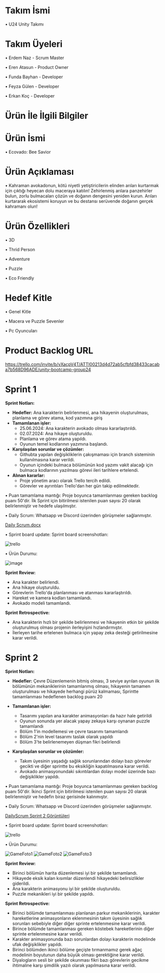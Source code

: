 # Takım İsmi

•	U24 Unity Takımı

# Takım Üyeleri

•	Erdem Naz - Scrum Master

•	Eren Atasun - Product Owner

•	Funda Bayhan - Developer

•	Feyza Gülen - Developer

•	Erkan Koç - Developer



# Ürün İle İlgili Bilgiler


# Ürün İsmi

•	Ecovado: Bee Savior


# Ürün Açıklaması

•	Kahraman avokadonun, kötü niyetli yetiştiricilerin elinden arıları kurtarmak için çıktığı heyecan dolu maceraya katılın! Zehirlenmiş arılara panzehirler bulun, zorlu bulmacaları çözün ve doğanın dengesini yeniden kurun. Arıları kurtararak ekosistemi koruyun ve bu destansı serüvende doğanın gerçek kahramanı olun!


# Ürün Özellikleri

•	3D

•	Thrid Person

•	Adventure

•	Puzzle

•	Eco Friendly


# Hedef Kitle

•	Genel Kitle

•	Macera ve Puzzle Sevenler

•	Pc Oyuncuları


# Product Backlog URL

https://trello.com/invite/b/vXacpV4T/ATTI00213d4d72ab5cfbfd38433cacaba7b568D96ADE/unity-bootcamp-group24

# Sprint 1

**Sprint Notları:**
- **Hedefler:** Ana karakterin belirlenmesi, ana hikayenin oluşturulması, planlama ve görev atama, kod yazımına giriş
- **Tamamlanan işler:**
  - 25.06.2024: Ana karakterin avokado olması kararlaştırıldı.
  - 02.07.2024: Ana hikaye oluşturuldu.
  - Planlama ve görev atama yapıldı.
  - Oyunun temel kodlarının yazımına başlandı.
- **Karşılaşılan sorunlar ve çözümler:**
  - Githubta yapılan değişikliklerin çakışmaması için branch sisteminin kullanılmasına karar verildi.
  - Oyunun içindeki bulmaca bölümünün kod yazımı vakit alacağı için bulmaca kodlarının yazılması görevi ileri tarihlere ertelendi.
- **Alınan kararlar:**
  - Proje yönetim aracı olarak Trello tercih edildi.
  - Görevler ve ayrıntıları Trello'dan her gün takip edilmektedir.

• Puan tamamlama mantığı: Proje boyunca tamamlanması gereken backlog puanı 50'dir. İlk Sprint için bitirilmesi istenilen puan sayısı 20 olarak belirlenmiştir ve hedefe ulaşılmıştır.

• Daily Scrum: Whatsapp ve Discord üzerinden görüşmeler sağlanmıştır.

[Daily Scrum.docx](https://github.com/user-attachments/files/16120185/Daily.Scrum.docx)


• Sprint board update: Sprint board screenshotları:

![trello](https://github.com/Sperist/BootcampGroup24/assets/163539999/47dc95b2-26a6-403c-a3b4-7698c2b76d7d)


• Ürün Durumu:

![image](https://github.com/Sperist/BootcampGroup24/assets/163539999/1f355961-d5f3-4608-9bb0-4002fa51d28e)

**Sprint Review:**
  - Ana karakter belirlendi.
  - Ana hikaye oluşturuldu.
  - Görevlerin Trello'da planlanması ve atanması kararlaştırıldı.
  - Hareket ve kamera kodları tamamlandı. 
  - Avokado modeli tamamlandı.

**Sprint Retrospective:**
  - Ana karakterin hızlı bir şekilde belirlenmesi ve hikayenin etkin bir şekilde oluşturulmuş olması projenin ilerleyişini hızlandırmıştır.
  - İlerleyen tarihe ertelenen bulmaca için yapay zeka desteği getirilmesine karar verildi.

# Sprint 2

**Sprint Notları:**
- **Hedefler:** Çevre Düzenlemenin bitmiş olması, 3 seviye ayrılan oyunun ilk bölümünün mekaniklerinin tamamlanmış olması, hikayenin tamamen oluşturulması ve hikayede herhangi pürüz kalmaması,
  Sprintte tamamlanması hedeflenen backlog puanı 20
  
- **Tamamlanan işler:**
  -	Tasarımı yapılan ana karakter animasyonları da hazır hale getirildi
  -	Oyunun sonunda yer alacak yapay zekaya karşı oynanan puzzle tamamlandı
  -	Bölüm 1'in modellemesi ve çevre tasarımı tamamlandı
  -	Bölüm 2'nin level tasarımı taslak olarak yapıldı
  -	Bölüm 3'te belirlenemeyen düşman fikri belirlendi
       
- **Karşılaşılan sorunlar ve çözümler:**
  -	Takım üyesinin yaşadığı sağlık sorunlarından dolayı bazı görevler gecikti ve diğer sprintte bu eksikliğin kapatılmasına karar verildi.
  -	Avokado animasyonundaki sıkıntılardan dolayı model üzerinde bazı değişiklikler yapıldı.

• Puan tamamlama mantığı: Proje boyunca tamamlanması gereken backlog puanı 50'dir. İkinci Sprint için bitirilmesi istenilen puan sayısı 20 olarak belirlenmiştir ve hedefin biraz gerisinde kalınmıştır.

• Daily Scrum: Whatsapp ve Discord üzerinden görüşmeler sağlanmıştır.

[DailyScrum Sprint 2 Görüntüleri](https://github.com/user-attachments/files/16322441/DailyScrumSprint2.docx)



• Sprint board update: Sprint board screenshotları:

![trello](https://github.com/user-attachments/assets/101a8ca9-009d-42fe-ac9e-8927ef511404)



• Ürün Durumu:

![GameFoto1](https://github.com/user-attachments/assets/318c03b4-719f-4101-9e41-5e103fa2ac13)
![GameFoto2](https://github.com/user-attachments/assets/0e263fdb-2619-4c31-b66b-344726558001)
![GameFoto3](https://github.com/user-attachments/assets/9839dc0b-0d63-4c9d-be12-8abb18ba6552)


**Sprint Review:**
  -	Birinci bölümün harita düzenlemesi iyi bir şekilde tamamlandı.
  -	Hikayede eksik kalan kısımlar düzenlendi hikayedeki belirsizlikler giderildi.
  -	Ana karakterin animasyonu iyi bir şekilde oluşturuldu.
  -	Puzzle mekanikleri iyi bir şekilde yapıldı.

**Sprint Retrospective:**
  -	Birinci bölümde tamamlanması planlanan parkur mekaniklerinin, karakter hareketlerine animasyonların eklenmesinin takım üyesinin sağlık sorunları sebebiyle diğer diğer sprinte ertelenmesine karar verildi.
  - Birince bölümde tamamlanması gereken köstebek hareketlerinin diğer sprinte ertelenmesine karar verildi.
  -	Karakter animasyonunda bazı sorunlardan dolayı karakterin modelinde ufak değişiklikler yapıldı.
  -	Birinci bölümden ikinci bölüme geçişte tırmanmamız gerek ağaç modelinin boyutunun daha büyük olması gerektiğine karar verildi.
  -	Diyalogların sesli bir şekilde okunması fikri bazı görevlerin gecikme ihtimaline karşı şimdilik yazılı olarak yapılmasına karar verildi.
